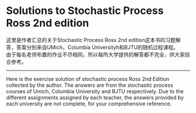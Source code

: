 # Solutions to Stochastic Process Ross 2nd edition
这里是作者汇总的关于Stochastic Process Ross 2nd edition这本书的习题解答，答案分别来自UMich，Columbia Universityh和BJTU的随机过程课程。  
由于每名老师布置的作业不尽相同，所以每所大学提供的解答都不完全，供大家综合参考。  
****
Here is the exercise solution of stochastic process Ross 2nd Edition collected by the author. The answers are from the stochastic process courses of Umich, Columbia University and BJTU respectively.
Due to the different assignments assigned by each teacher, the answers provided by each university are not complete, for your comprehensive reference.  

